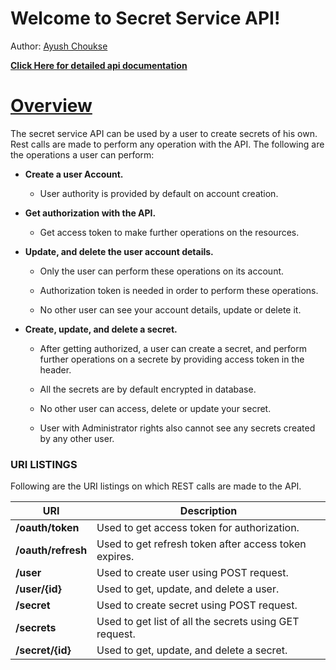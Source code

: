Welcome to Secret Service API!
=========================

Author: [Ayush Choukse](https://github.com/ayushchoukse1)

**[Click Here for detailed api documentation](https://secretservice.herokuapp.com/)**

# [Overview](#overview)

The secret service API can be used by a user to create secrets of his own. Rest calls are made to perform any operation with the API. The following are the operations a user can perform:

*   **Create a user Account.**

    *   User authority is provided by default on account creation.


*   **Get authorization with the API.**


    *   Get access token to make further operations on the resources.


*   **Update, and delete the user account details.**



    *   Only the user can perform these operations on its account.

    *   Authorization token is needed in order to perform these operations.

    *   No other user can see your account details, update or delete it.

*   **Create, update, and delete a secret.**


    *   After getting authorized, a user can create a secret, and perform further operations on a secrete by providing access token in the header.

    *   All the secrets are by default encrypted in database.

    *   No other user can access, delete or update your secret.

    *   User with Administrator rights also cannot see any secrets created by any other user.
    
    
### **URI LISTINGS**
Following are the URI listings on which REST calls are made to the API.

URI     | Description
-------- | ---
**/oauth/token** | Used to get access token for authorization.
**/oauth/refresh** |Used to get refresh token after access token expires.
**/user** | Used to create user using POST request.
**/user/{id}** |Used to get, update, and delete a user.
**/secret**|Used to create secret using POST request.
**/secrets** |Used to get list of all the secrets using GET request.
**/secret/{id}** |Used to get, update, and delete a secret.
